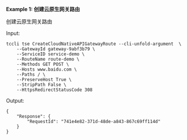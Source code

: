 **Example 1: 创建云原生网关路由**

创建云原生网关路由

Input: 

```
tccli tse CreateCloudNativeAPIGatewayRoute --cli-unfold-argument  \
    --GatewayId gateway-9abf3b79 \
    --ServiceID service-demo \
    --RouteName route-demo \
    --Methods GET POST \
    --Hosts www.baidu.com \
    --Paths / \
    --PreserveHost True \
    --StripPath False \
    --HttpsRedirectStatusCode 308
```

Output: 
```
{
    "Response": {
        "RequestId": "741e4e82-371d-48de-a843-867c69ff114d"
    }
}
```

